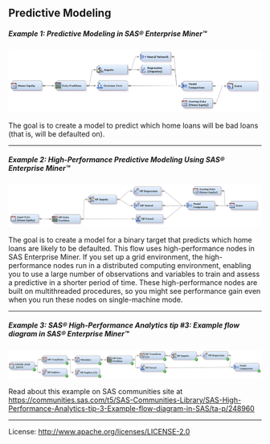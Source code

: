 ## Predictive Modeling

##### Example 1: Predictive Modeling in SAS&reg; Enterprise Miner&trade;

![alt text](../README_imgs/PredictiveModeling.png "Predictive Modeling")

The goal is to create a model to predict which home loans will be bad loans (that is, will be defaulted on).

***

##### Example 2: High-Performance Predictive Modeling Using SAS&reg; Enterprise Miner&trade;

![alt text](../README_imgs/HPPredictiveModeling.png "HP Predictive Modeling")

The goal is to create a model for a binary target that predicts which home loans are likely to be defaulted. This flow 
uses high-performance nodes in SAS Enterprise Miner. If you set up a grid environment, the high-performance nodes run in a 
distributed computing environment, enabling you to use a large number of observations and variables to train and assess a 
predictive in a shorter period of time. These high-performance nodes are built on multithreaded procedures, so you might see 
performance gain even when you run these nodes on single-machine mode.

***

##### Example 3: SAS&reg; High-Performance Analytics tip #3: Example flow diagram in SAS&reg; Enterprise Miner&trade;

![alt text](../README_imgs/HPPredictiveModelingTip.png "HP Predictive Modeling Tip")

Read about this example on SAS communities site at <https://communities.sas.com/t5/SAS-Communities-Library/SAS-High-Performance-Analytics-tip-3-Example-flow-diagram-in-SAS/ta-p/248960>

***

License: <http://www.apache.org/licenses/LICENSE-2.0>